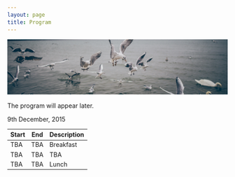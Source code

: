 ```yaml
---
layout: page
title: Program
---
```


![Gulls](/public/img/chaos-gulls.jpg)

<div class="message">
    The program will appear later.
</div>


9th December, 2015

<table>
<thead>
    <tr><th>Start</th><th>End</th><th>Description</th></tr>
</thead>
<tbody>
    <tr>
        <td>TBA</td>
        <td>TBA</td>
        <td>Breakfast</td>
    </tr>
    <tr>
        <td>TBA</td>
        <td>TBA</td>
        <td>TBA</td>
    </tr>
    <tr>
        <td>TBA</td>
        <td>TBA</td>
        <td>Lunch</td>
    </tr>
</tbody>
</table>
